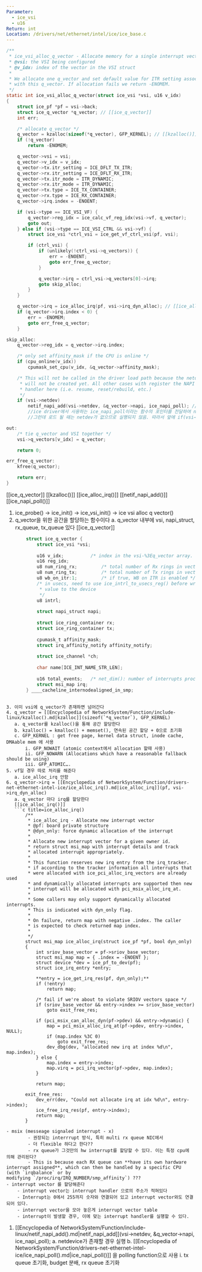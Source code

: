 ```yaml
---
Parameter:
  - ice_vsi
  - u16
Return: int
Location: /drivers/net/ethernet/intel/ice/ice_base.c
---
```


```c title=ice_vsi_alloc_def()
/**
 * ice_vsi_alloc_q_vector - Allocate memory for a single interrupt vector
 * @vsi: the VSI being configured
 * @v_idx: index of the vector in the VSI struct
 *
 * We allocate one q_vector and set default value for ITR setting associated
 * with this q_vector. If allocation fails we return -ENOMEM.
 */
static int ice_vsi_alloc_q_vector(struct ice_vsi *vsi, u16 v_idx)
{
	struct ice_pf *pf = vsi->back;
	struct ice_q_vector *q_vector; // [[ice_q_vector]]
	int err;

	/* allocate q_vector */
	q_vector = kzalloc(sizeof(*q_vector), GFP_KERNEL); // [[kzalloc()]]
	if (!q_vector)
		return -ENOMEM;

	q_vector->vsi = vsi;
	q_vector->v_idx = v_idx;
	q_vector->tx.itr_setting = ICE_DFLT_TX_ITR;
	q_vector->rx.itr_setting = ICE_DFLT_RX_ITR;
	q_vector->tx.itr_mode = ITR_DYNAMIC;
	q_vector->rx.itr_mode = ITR_DYNAMIC;
	q_vector->tx.type = ICE_TX_CONTAINER;
	q_vector->rx.type = ICE_RX_CONTAINER;
	q_vector->irq.index = -ENOENT;

	if (vsi->type == ICE_VSI_VF) {
		q_vector->reg_idx = ice_calc_vf_reg_idx(vsi->vf, q_vector);
		goto out;
	} else if (vsi->type == ICE_VSI_CTRL && vsi->vf) {
		struct ice_vsi *ctrl_vsi = ice_get_vf_ctrl_vsi(pf, vsi);

		if (ctrl_vsi) {
			if (unlikely(!ctrl_vsi->q_vectors)) {
				err = -ENOENT;
				goto err_free_q_vector;
			}

			q_vector->irq = ctrl_vsi->q_vectors[0]->irq;
			goto skip_alloc;
		}
	}

	q_vector->irq = ice_alloc_irq(pf, vsi->irq_dyn_alloc); // [[ice_alloc_irq()]]
	if (q_vector->irq.index < 0) {
		err = -ENOMEM;
		goto err_free_q_vector;
	}

skip_alloc:
	q_vector->reg_idx = q_vector->irq.index;

	/* only set affinity_mask if the CPU is online */
	if (cpu_online(v_idx))
		cpumask_set_cpu(v_idx, &q_vector->affinity_mask);

	/* This will not be called in the driver load path because the netdev
	 * will not be created yet. All other cases with register the NAPI
	 * handler here (i.e. resume, reset/rebuild, etc.)
	 */
	if (vsi->netdev)
		netif_napi_add(vsi->netdev, &q_vector->napi, ice_napi_poll); // [[netif_napi_add()]] [[ice_napi_poll()]]
		//ice driver에서 사용하는 ice_napi_poll이라는 함수의 포인터를 전달하여 napi를 추가하는데 해당 함수포인터를 매핑하는 역할을 함. 
		//그런데 로드 될 때는 netdev가 없으므로 실행되지 않음. 따라서 앞에 if(vsi→netdev)가 붙게 됨.

out:
	/* tie q_vector and VSI together */
	vsi->q_vectors[v_idx] = q_vector;

	return 0;

err_free_q_vector:
	kfree(q_vector);

	return err;
}
```

[[ice_q_vector]]
[[kzalloc()]]
[[ice_alloc_irq()]]
[[netif_napi_add()]] 
[[ice_napi_poll()]]

1. ice_probe() → ice_init() → ice_vsi_init() → ice vsi alloc q vector()
2. q_vector을 위한 공간을 할당하는 함수이다
    a. q_vector 내부에 vsi, napi_struct, rx_queue, tx_queue 있다
    [[ice_q_vector]]
    ```c title=ice_q_vector
        struct ice_q_vector {
        	struct ice_vsi *vsi;
        
        	u16 v_idx;			/* index in the vsi-%3Eq_vector array. */
        	u16 reg_idx;
        	u8 num_ring_rx;			/* total number of Rx rings in vector */
        	u8 num_ring_tx;			/* total number of Tx rings in vector */
        	u8 wb_on_itr:1;			/* if true, WB on ITR is enabled */
        	/* in usecs, need to use ice_intrl_to_usecs_reg() before writing this
        	 * value to the device
        	 */
        	u8 intrl;
        
        	struct napi_struct napi;
        
        	struct ice_ring_container rx;
        	struct ice_ring_container tx;
        
        	cpumask_t affinity_mask;
        	struct irq_affinity_notify affinity_notify;
        
        	struct ice_channel *ch;
        
        	char name[ICE_INT_NAME_STR_LEN];
        
        	u16 total_events;	/* net_dim(): number of interrupts processed */
        	struct msi_map irq;
        } ____cacheline_internodealigned_in_smp;
 ```
        
3. 이미 vsi에 q_vector가 존재하면 넘어간다
4. q_vector = [[Encyclopedia of NetworkSystem/Function/include-linux/kzalloc().md|kzalloc]](sizeof(`*q_vector`), GFP_KERNEL)
    a. q_vector를 kzalloc()을 통해 공간 할당한다
    b. kzalloc() = kmalloc() + memset(), 연속된 공간 할당 + 0으로 초기화
    c. GFP_KERNEL : get free page, kernel data struct, inode cache, DMAable mem 에 사용
        i. GFP_NOWAIT (atomic context에서 allocation 할때 사용)
        ii. GFP_NOWARN (Allocations which have a reasonable fallback should be using)
        iii. GFP_ATOMIC….
5. vf일 경우 따로 처리를 해준다
    a. ice_alloc_irq 안함
6. q_vector->irq = [[Encyclopedia of NetworkSystem/Function/drivers-net-ethernet-intel-ice/ice_alloc_irq().md|ice_alloc_irq]](pf, vsi->irq_dyn_alloc)
    a. q_vector 마다 irq를 할당한다
    [[ice_alloc_irq()]]
    ```c title=ice_alloc_irq()
        /**
         * ice_alloc_irq - Allocate new interrupt vector
         * @pf: board private structure
         * @dyn_only: force dynamic allocation of the interrupt
         *
         * Allocate new interrupt vector for a given owner id.
         * return struct msi_map with interrupt details and track
         * allocated interrupt appropriately.
         *
         * This function reserves new irq entry from the irq_tracker.
         * if according to the tracker information all interrupts that
         * were allocated with ice_pci_alloc_irq_vectors are already used
         * and dynamically allocated interrupts are supported then new
         * interrupt will be allocated with pci_msix_alloc_irq_at.
         *
         * Some callers may only support dynamically allocated interrupts.
         * This is indicated with dyn_only flag.
         *
         * On failure, return map with negative .index. The caller
         * is expected to check returned map index.
         *
         */
        struct msi_map ice_alloc_irq(struct ice_pf *pf, bool dyn_only)
        {
        	int sriov_base_vector = pf->sriov_base_vector;
        	struct msi_map map = { .index = -ENOENT };
        	struct device *dev = ice_pf_to_dev(pf);
        	struct ice_irq_entry *entry;
        
        	**entry = ice_get_irq_res(pf, dyn_only);**
        	if (!entry)
        		return map;
        
        	/* fail if we're about to violate SRIOV vectors space */
        	if (sriov_base_vector && entry->index >= sriov_base_vector)
        		goto exit_free_res;
        
        	if (pci_msix_can_alloc_dyn(pf->pdev) && entry->dynamic) {
        		map = pci_msix_alloc_irq_at(pf->pdev, entry->index, NULL);
        		if (map.index %3C 0)
        			goto exit_free_res;
        		dev_dbg(dev, "allocated new irq at index %d\n", map.index);
        	} else {
        		map.index = entry->index;
        		map.virq = pci_irq_vector(pf->pdev, map.index);
        	}
        
        	return map;
        
        exit_free_res:
        	dev_err(dev, "Could not allocate irq at idx %d\n", entry->index);
        	ice_free_irq_res(pf, entry->index);
        	return map;
        }
```
        
    - msix (messeage signaled interrupt - x)
            - 권장되는 interrrupt 방식, 특히 multi rx queue NIC에서
            - 더 flexible 하다고 한다??
            - rx queue가 그것만의 hw interrupt를 할당할 수 있다. 이는 특정 cpu에 의해 관리된다?
            - This is because each RX queue can **have its own hardware interrupt assigned**, which can then be handled by a specific CPU (with `irqbalance` or by modifying `/proc/irq/IRQ_NUMBER/smp_affinity`) ???
    - interrupt vector 를 할당해준다
        - interrupt vector는 interrupt handler 으로의 주소가 적혀있다
        - Interrupt는 0에서 255까지 숫자와 연결되어 있고 interrupt vector와도 연결되어 있다.
        - interrupt vector을 모아 놓은게 interrupt vector table
        - interrupt이 발생할 경우, 이에 맞는 interrupt handler를 실행할 수 있다.
1. [[Encyclopedia of NetworkSystem/Function/include-linux/netif_napi_add().md|netif_napi_add]](vsi->netdev, &q_vector->napi, ice_napi_poll);
	a. netdevice가 존재할 경우 실행
	b. [[Encyclopedia of NetworkSystem/Function/drivers-net-ethernet-intel-ice/ice_napi_poll().md|ice_napi_poll()]] 을 polling function으로 사용
     i. tx queue 초기화, budget 분배, rx queue 초기화